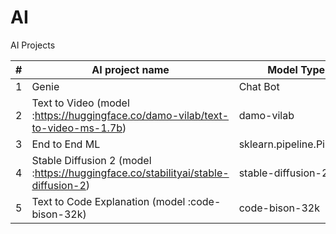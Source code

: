 # AI
AI Projects

| # | AI project name                                                                | Model Type                 | Level        |
|---|--------------------------------------------------------------------------------|----------------------------|--------------|
| 1 | Genie                                                                          | Chat Bot                   | Intermediate |
| 2 | Text to Video (model :https://huggingface.co/damo-vilab/text-to-video-ms-1.7b) | damo-vilab                 | Beginner     |
| 3 | End to End ML                                                                  | sklearn.pipeline.Pipeline  | Beginner     |
| 4 | Stable Diffusion 2 (model :https://huggingface.co/stabilityai/stable-diffusion-2)     | stable-diffusion-2         | Beginner     |
| 5 | Text to Code Explanation (model :code-bison-32k)     | code-bison-32k         | Beginner     |
